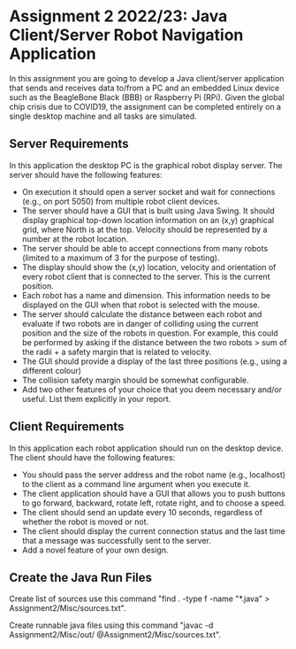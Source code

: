 
# Assignment 2 2022/23: Java Client/Server Robot Navigation Application

In this assignment you are going to develop a Java client/server application that sends and receives data to/from a PC and an embedded Linux device such as the BeagleBone Black (BBB) or Raspberry Pi (RPi). Given the global chip crisis due to COVID19, the assignment can be completed entirely on a single desktop machine and all tasks are simulated.


## Server Requirements

In this application the desktop PC is the graphical robot display server. The server should have the following features:

- On execution it should open a server socket and wait for connections (e.g., on port 5050) from multiple robot client devices.
- The server should have a GUI that is built using Java Swing. It should display graphical top-down location information on an (x,y) graphical grid, where North is at the top. Velocity should be represented by a number at the robot location.
- The server should be able to accept connections from many robots (limited to a maximum of 3 for the purpose of testing).
- The display should show the (x,y) location, velocity and orientation of every robot client that is connected to the server. This is the current position. 
- Each robot has a name and dimension. This information needs to be displayed on the GUI when that robot is selected with the mouse.
- The server should calculate the distance between each robot and evaluate if two robots are in danger of colliding using the current position and the size of the robots in question. For example, this could be performed by asking if the distance between the two robots > sum of the radii + a safety margin that is related to velocity.
- The GUI should provide a display of the last three positions (e.g., using a different colour)
- The collision safety margin should be somewhat configurable.
- Add two other features of your choice that you deem necessary and/or useful. List them explicitly in your report.

## Client Requirements

In this application each robot application should run on the desktop device. The client should have the following features:

- You should pass the server address and the robot name (e.g., localhost) to the client as a command line argument when you execute it.
- The client application should have a GUI that allows you to push buttons to go forward, backward, rotate left, rotate right, and to choose a speed.
- The client should send an update every 10 seconds, regardless of whether the robot is moved or not.
- The client should display the current connection status and the last time that a message was successfully sent to the server.
- Add a novel feature of your own design.

## Create the Java Run Files

Create list of sources use this command "find . -type f -name "*.java" > Assignment2/Misc/sources.txt".

Create runnable java files using this command "javac -d Assignment2/Misc/out/ @Assignment2/Misc/sources.txt".